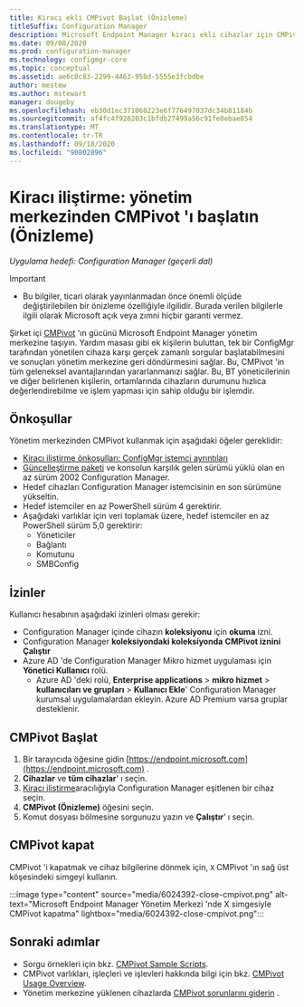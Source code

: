 ```yaml
---
title: Kiracı ekli CMPivot Başlat (Önizleme)
titleSuffix: Configuration Manager
description: Microsoft Endpoint Manager kiracı ekli cihazlar için CMPivot 'i başlatın.
ms.date: 09/08/2020
ms.prod: configuration-manager
ms.technology: configmgr-core
ms.topic: conceptual
ms.assetid: ae6c0c83-2299-4463-958d-5555e3fcbdbe
author: mestew
ms.author: mstewart
manager: dougeby
ms.openlocfilehash: eb30d1ec371060223e6f776497037dc34b81184b
ms.sourcegitcommit: af4fc4f928203c1bfdb27499a56c91fe0ebae854
ms.translationtype: MT
ms.contentlocale: tr-TR
ms.lasthandoff: 09/18/2020
ms.locfileid: "90802896"
---
```

# <a name="tenant-attach-launch-cmpivot-from-the-admin-center-preview"></a><a name="bkmk_cmpivot"></a> Kiracı iliştirme: yönetim merkezinden CMPivot 'ı başlatın (Önizleme)

*Uygulama hedefi: Configuration Manager (geçerli dal)* 

> [!Important]
> - Bu bilgiler, ticari olarak yayınlanmadan önce önemli ölçüde değiştirilebilen bir önizleme özelliğiyle ilgilidir. Burada verilen bilgilerle ilgili olarak Microsoft açık veya zımni hiçbir garanti vermez.

<!--6024392-->
Şirket içi [CMPivot](../core/servers/manage/cmpivot.md) 'ın gücünü Microsoft Endpoint Manager yönetim merkezine taşıyın. Yardım masası gibi ek kişilerin buluttan, tek bir ConfigMgr tarafından yönetilen cihaza karşı gerçek zamanlı sorgular başlatabilmesini ve sonuçları yönetim merkezine geri döndürmesini sağlar. Bu, CMPivot 'in tüm geleneksel avantajlarından yararlanmanızı sağlar. Bu, BT yöneticilerinin ve diğer belirlenen kişilerin, ortamlarında cihazların durumunu hızlıca değerlendirebilme ve işlem yapması için sahip olduğu bir işlemdir.

## <a name="prerequisites"></a>Önkoşullar

Yönetim merkezinden CMPivot kullanmak için aşağıdaki öğeler gereklidir:

- [Kiracı iliştirme önkoşulları: ConfigMgr istemci ayrıntıları](client-details.md)
- [Güncelleştirme paketi](https://support.microsoft.com/help/4560496/) ve konsolun karşılık gelen sürümü yüklü olan en az sürüm 2002 Configuration Manager.
- Hedef cihazları Configuration Manager istemcisinin en son sürümüne yükseltin.  
- Hedef istemciler en az PowerShell sürüm 4 gerektirir.
- Aşağıdaki varlıklar için veri toplamak üzere, hedef istemciler en az PowerShell sürüm 5,0 gerektirir:  
  - Yöneticiler
  - Bağlantı
  - Komutunu
  - SMBConfig

## <a name="permissions"></a>İzinler

Kullanıcı hesabının aşağıdaki izinleri olması gerekir:

- Configuration Manager içinde cihazın **koleksiyonu** için **okuma** izni.
- Configuration Manager **koleksiyondaki koleksiyonda** **CMPivot iznini Çalıştır**
- Azure AD 'de Configuration Manager Mikro hizmet uygulaması için **Yönetici Kullanıcı** rolü.
  - Azure AD 'deki rolü, **Enterprise applications**  >  **mikro hizmet**  >  **kullanıcıları ve grupları**  >  **Kullanıcı Ekle**' Configuration Manager kurumsal uygulamalardan ekleyin. Azure AD Premium varsa gruplar desteklenir.


## <a name="launch-cmpivot"></a><a name="bkmk_launch"></a> CMPivot Başlat

1. Bir tarayıcıda öğesine gidin [https://endpoint.microsoft.com](https://endpoint.microsoft.com) .
1. **Cihazlar** ve **tüm cihazlar**' ı seçin.
1. [Kiracı iliştirme](device-sync-actions.md)aracılığıyla Configuration Manager eşitlenen bir cihaz seçin.
1. **CMPivot (Önizleme)** öğesini seçin.
1. Komut dosyası bölmesine sorgunuzu yazın ve **Çalıştır**' ı seçin.

## <a name="close-cmpivot"></a>CMPivot kapat

CMPivot 'i kapatmak ve cihaz bilgilerine dönmek için, `X` CMPivot 'ın sağ üst köşesindeki simgeyi kullanın.

   :::image type="content" source="media/6024392-close-cmpivot.png" alt-text="Microsoft Endpoint Manager Yönetim Merkezi 'nde X simgesiyle CMPivot kapatma" lightbox="media/6024392-close-cmpivot.png":::

## <a name="next-steps"></a>Sonraki adımlar

- Sorgu örnekleri için bkz. [CMPivot Sample Scripts](cmpivot-samples-attached.md).
- CMPivot varlıkları, işleçleri ve işlevleri hakkında bilgi için bkz. [CMPivot Usage Overview](cmpivot-overview-attached.md).
- Yönetim merkezine yüklenen cihazlarda [CMPivot sorunlarını giderin](troubleshoot-cmpivot.md) .